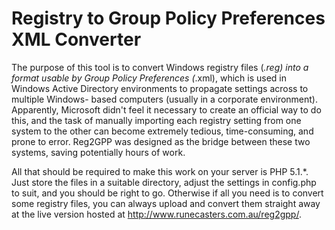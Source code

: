 # Registry to Group Policy Preferences XML Converter

The purpose of this tool is to convert Windows registry files (*.reg) into a
format usable by Group Policy Preferences (*.xml), which is used in Windows
Active Directory environments to propagate settings across to multiple Windows-
based computers (usually in a corporate environment). Apparently, Microsoft
didn't feel it necessary to create an official way to do this, and the task of
manually importing each registry setting from one system to the other can
become extremely tedious, time-consuming, and prone to error. Reg2GPP was
designed as the bridge between these two systems, saving potentially hours of
work.

All that should be required to make this work on your server is PHP 5.1.*. Just
store the files in a suitable directory, adjust the settings in config.php to
suit, and you should be right to go. Otherwise if all you need is to convert
some registry files, you can always upload and convert them straight away at
the live version hosted at http://www.runecasters.com.au/reg2gpp/.
